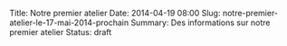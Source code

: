 Title: Notre premier atelier
Date: 2014-04-19 08:00
Slug: notre-premier-atelier-le-17-mai-2014-prochain
Summary: Des informations sur notre premier atelier
Status: draft